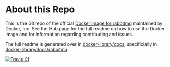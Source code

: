 # About this Repo

This is the Git repo of the official [Docker image for rabbitmq](https://registry.hub.docker.com/_/rabbitmq/)  maintained by Docker, Inc. See the Hub page for the full readme on how to use the Docker image and for information regarding contributing and issues.

The full readme is generated over in [docker-library/docs](https://github.com/docker-library/docs), specificially in [docker-library/docs/rabbitmq](https://github.com/docker-library/docs/tree/master/rabbitmq).

[![Travis CI](https://img.shields.io/travis/docker-library/rabbitmq/master.svg)](https://travis-ci.org/docker-library/rabbitmq/branches)
